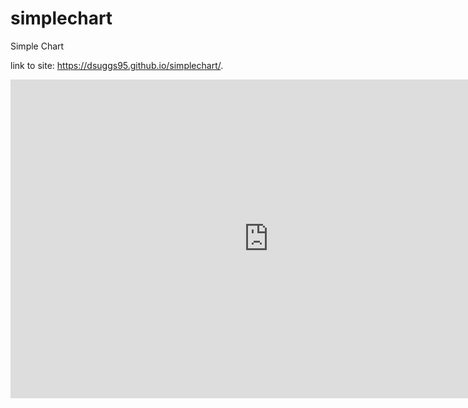 # simplechart
Simple Chart

link to site:  https://dsuggs95.github.io/simplechart/.

<iframe width="826" height="510" seamless frameborder="0" scrolling="no" src="https://docs.google.com/spreadsheets/d/1olx9YLYj2pY1BqGTrwckzRtkr5XQRrPnslM-o6DRYts/pubchart?oid=840615007&amp;format=interactive"></iframe>
